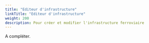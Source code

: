 ```yaml
---
title: "Editeur d'infrastructure"
linkTitle: "Editeur d'infrastructure"
weight: 200
description: Pour créer et modifier l'infrastructure ferroviaire
---
```


A compléter.